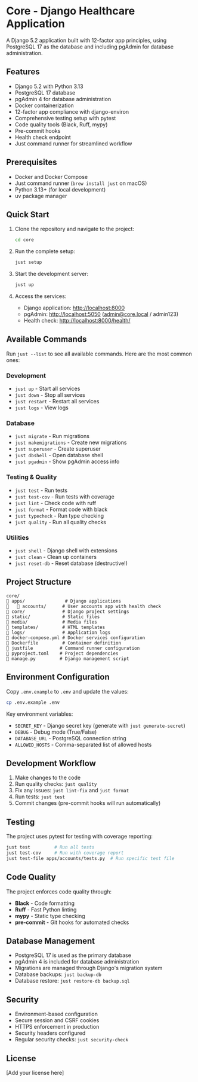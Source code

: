 # Core - Django Healthcare Application

A Django 5.2 application built with 12-factor app principles, using PostgreSQL 17 as the database and including pgAdmin for database administration.

## Features

- Django 5.2 with Python 3.13
- PostgreSQL 17 database
- pgAdmin 4 for database administration
- Docker containerization
- 12-factor app compliance with django-environ
- Comprehensive testing setup with pytest
- Code quality tools (Black, Ruff, mypy)
- Pre-commit hooks
- Health check endpoint
- Just command runner for streamlined workflow

## Prerequisites

- Docker and Docker Compose
- Just command runner (`brew install just` on macOS)
- Python 3.13+ (for local development)
- uv package manager

## Quick Start

1. Clone the repository and navigate to the project:

   ```bash
   cd core
   ```

2. Run the complete setup:

   ```bash
   just setup
   ```

3. Start the development server:

   ```bash
   just up
   ```

4. Access the services:

   - Django application: <http://localhost:8000>
   - pgAdmin: <http://localhost:5050> (<admin@core.local> / admin123)
   - Health check: <http://localhost:8000/health/>

## Available Commands

Run `just --list` to see all available commands. Here are the most common ones:

### Development
- `just up` - Start all services
- `just down` - Stop all services
- `just restart` - Restart all services
- `just logs` - View logs

### Database
- `just migrate` - Run migrations
- `just makemigrations` - Create new migrations
- `just superuser` - Create superuser
- `just dbshell` - Open database shell
- `just pgadmin` - Show pgAdmin access info

### Testing & Quality
- `just test` - Run tests
- `just test-cov` - Run tests with coverage
- `just lint` - Check code with ruff
- `just format` - Format code with black
- `just typecheck` - Run type checking
- `just quality` - Run all quality checks

### Utilities
- `just shell` - Django shell with extensions
- `just clean` - Clean up containers
- `just reset-db` - Reset database (destructive!)

## Project Structure

```text
core/
   apps/               # Django applications
      accounts/      # User accounts app with health check
   core/              # Django project settings
   static/            # Static files
   media/             # Media files
   templates/         # HTML templates
   logs/              # Application logs
   docker-compose.yml # Docker services configuration
   Dockerfile         # Container definition
   justfile          # Command runner configuration
   pyproject.toml    # Project dependencies
   manage.py         # Django management script
```

## Environment Configuration

Copy `.env.example` to `.env` and update the values:

```bash
cp .env.example .env
```

Key environment variables:
- `SECRET_KEY` - Django secret key (generate with `just generate-secret`)
- `DEBUG` - Debug mode (True/False)
- `DATABASE_URL` - PostgreSQL connection string
- `ALLOWED_HOSTS` - Comma-separated list of allowed hosts

## Development Workflow

1. Make changes to the code
2. Run quality checks: `just quality`
3. Fix any issues: `just lint-fix` and `just format`
4. Run tests: `just test`
5. Commit changes (pre-commit hooks will run automatically)

## Testing

The project uses pytest for testing with coverage reporting:

```bash
just test         # Run all tests
just test-cov     # Run with coverage report
just test-file apps/accounts/tests.py  # Run specific test file
```

## Code Quality

The project enforces code quality through:
- **Black** - Code formatting
- **Ruff** - Fast Python linting
- **mypy** - Static type checking
- **pre-commit** - Git hooks for automated checks

## Database Management

- PostgreSQL 17 is used as the primary database
- pgAdmin 4 is included for database administration
- Migrations are managed through Django's migration system
- Database backups: `just backup-db`
- Database restore: `just restore-db backup.sql`

## Security

- Environment-based configuration
- Secure session and CSRF cookies
- HTTPS enforcement in production
- Security headers configured
- Regular security checks: `just security-check`

## License

[Add your license here]
